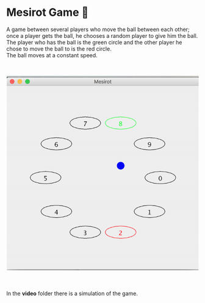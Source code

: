 # Mesirot Game :large_blue_circle: 
A game between several players who move the ball between each other; once a player gets the ball, he chooses a random player to give him the ball.<br/>
The player who has the ball is the green circle and the other player he chose to move the ball to is the red circle.<br/>
The ball moves at a constant speed.

<br/>

![](image/MesirotGame.png)

<br/>

In the **video** folder there is a simulation of the game.  

